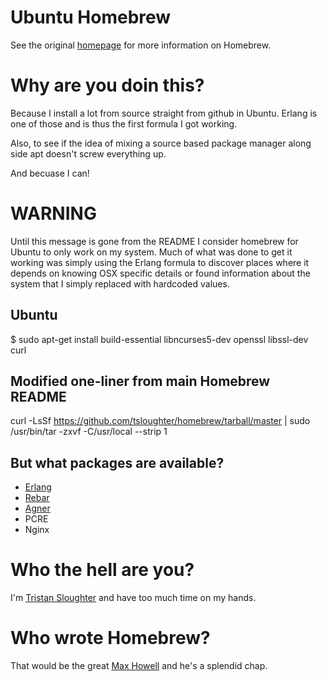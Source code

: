 Ubuntu Homebrew
==============
See the original [homepage] for more information on Homebrew.

Why are you doin this?
=====================

Because I install a lot from source straight from github in Ubuntu. Erlang is one of those and is thus the first formula I got working.

Also, to see if the idea of mixing a source based package manager along side apt doesn't screw everything up.

And becuase I can!

WARNING
=======

Until this message is gone from the README I consider homebrew for Ubuntu to only work on my system. Much of what was done to get it working was simply using the Erlang formula to discover places where it depends on knowing OSX specific details or found information about the system that I simply replaced with hardcoded values.

Ubuntu
------
$ sudo apt-get install build-essential libncurses5-dev openssl libssl-dev curl

Modified one-liner from main Homebrew README
--------------------------------------------

curl -LsSf https://github.com/tsloughter/homebrew/tarball/master | sudo /usr/bin/tar -zxvf -C/usr/local --strip 1


But what packages are available?
--------------------------------

* [Erlang][erlang]
* [Rebar][rebar]
* [Agner][agner]
* PCRE
* Nginx

Who the hell are you?
=====================
I'm [Tristan Sloughter][tsloughter] and have too much time on my hands.

Who wrote Homebrew?
==================
That would be the great [Max Howell][mxcl] and he's a splendid chap.

[tsloughter]:http://blog.erlware.com
[homepage]:http://mxcl.github.com/homebrew
[mxcl]:http://twitter.com/mxcl
[browse-formulae]:http://github.com/tsloughter/homebrew/tree/master/Library/Formula/
[erlang]:http://www.erlang.org
[rebar]: https://github.com/basho/rebar/wiki
[agner]: http://erlagner.org/
